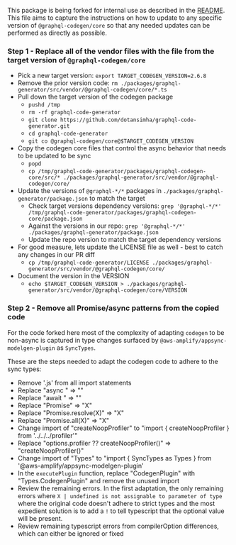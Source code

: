 
This package is being forked for internal use as described in the [README](README.md). This file aims to capture the instructions on
how to update to any specific version of `@graphql-codegen/core` so that any needed updates can be performed as directly as possible.

### Step 1 - Replace all of the vendor files with the file from the target version of `@graphql-codegen/core`
- Pick a new target version: `export TARGET_CODEGEN_VERSION=2.6.8`
- Remove the prior version code: `rm ./packages/graphql-generator/src/vendor/@graphql-codegen/core/*.ts`
- Pull down the target version of the codegen package
  - `pushd /tmp`
  - `rm -rf graphql-code-generator`
  - `git clone https://github.com/dotansimha/graphql-code-generator.git`
  - `cd graphql-code-generator`
  - `git co @graphql-codegen/core@$TARGET_CODEGEN_VERSION`
- Copy the codegen core files that control the async behavior that needs to be updated to be sync
  - `popd`
  - `cp /tmp/graphql-code-generator/packages/graphql-codegen-core/src/* ./packages/graphql-generator/src/vendor/@graphql-codegen/core/`
- Update the versions of `@graphql-*/*` packages in `./packages/graphql-generator/package.json` to match the target
  - Check target versions dependency versions: `grep '@graphql-*/*' /tmp/graphql-code-generator/packages/graphql-codegen-core/package.json`
  - Against the versions in our repo: `grep '@graphql-*/*' ./packages/graphql-generator/package.json`
  - Update the repo version to match the target dependency versions
- For good measure, lets update the LICENSE file as well - best to catch any changes in our PR diff
  - `cp /tmp/graphql-code-generator/LICENSE ./packages/graphql-generator/src/vendor/@graphql-codegen/core/`
- Document the version in the VERSION
  - `echo $TARGET_CODEGEN_VERSION > ./packages/graphql-generator/src/vendor/@graphql-codegen/core/VERSION`

### Step 2 - Remove all Promise/async patterns from the copied code

For the code forked here most of the complexity of adapting `codegen` to be non-async is captured in type changes surfaced by `@aws-amplify/appsync-modelgen-plugin` as `SyncTypes`.

These are the steps needed to adapt the codegen code to adhere to the sync types:
- Remove '.js' from all import statements
- Replace "async " => ""
- Replace "await " => ""
- Replace "Promise<X>" => "X"
- Replace "Promise.resolve(X)" => "X"
- Replace "Promise.all(X)" => "X"
- Change import of "createNoopProfiler" to "import { createNoopProfiler } from '../../../profiler'"
- Replace "options.profiler ?? createNoopProfiler()" => "createNoopProfiler()"
- Change import of "Types" to "import { SyncTypes as Types } from '@aws-amplify/appsync-modelgen-plugin'
- In the `executePlugin` function, replace "CodegenPlugin" with "Types.CodegenPlugin" and remove the unused import
- Review the remaining errors. In the first adaptation, the only remaining errors where `X | undefined is not assignable to parameter of type` where the original code doesn't adhere to strict types and the most expedient solution is to add a `!` to tell typescript that the optional value will be present.
- Review remaining typescript errors from compilerOption differences, which can either be ignored or fixed